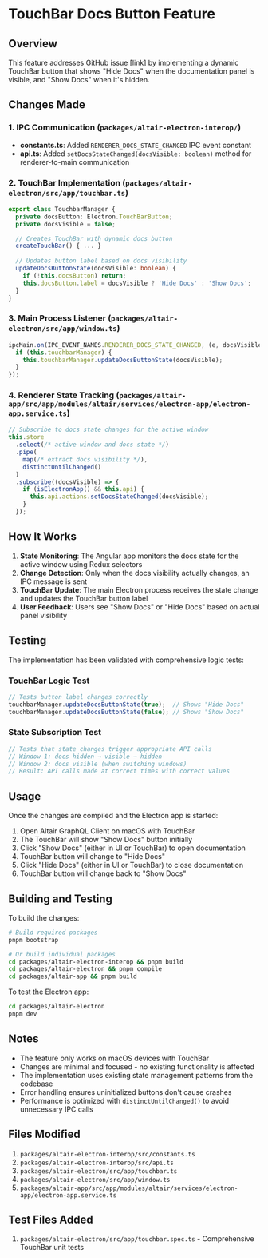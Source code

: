 # TouchBar Docs Button Feature

## Overview
This feature addresses GitHub issue [link] by implementing a dynamic TouchBar button that shows "Hide Docs" when the documentation panel is visible, and "Show Docs" when it's hidden.

## Changes Made

### 1. IPC Communication (`packages/altair-electron-interop/`)
- **constants.ts**: Added `RENDERER_DOCS_STATE_CHANGED` IPC event constant
- **api.ts**: Added `setDocsStateChanged(docsVisible: boolean)` method for renderer-to-main communication

### 2. TouchBar Implementation (`packages/altair-electron/src/app/touchbar.ts`)
```typescript
export class TouchbarManager {
  private docsButton: Electron.TouchBarButton;
  private docsVisible = false;

  // Creates TouchBar with dynamic docs button
  createTouchBar() { ... }
  
  // Updates button label based on docs visibility
  updateDocsButtonState(docsVisible: boolean) {
    if (!this.docsButton) return;
    this.docsButton.label = docsVisible ? 'Hide Docs' : 'Show Docs';
  }
}
```

### 3. Main Process Listener (`packages/altair-electron/src/app/window.ts`)
```typescript
ipcMain.on(IPC_EVENT_NAMES.RENDERER_DOCS_STATE_CHANGED, (e, docsVisible: boolean) => {
  if (this.touchbarManager) {
    this.touchbarManager.updateDocsButtonState(docsVisible);
  }
});
```

### 4. Renderer State Tracking (`packages/altair-app/src/app/modules/altair/services/electron-app/electron-app.service.ts`)
```typescript
// Subscribe to docs state changes for the active window
this.store
  .select(/* active window and docs state */)
  .pipe(
    map(/* extract docs visibility */),
    distinctUntilChanged()
  )
  .subscribe((docsVisible) => {
    if (isElectronApp() && this.api) {
      this.api.actions.setDocsStateChanged(docsVisible);
    }
  });
```

## How It Works

1. **State Monitoring**: The Angular app monitors the docs state for the active window using Redux selectors
2. **Change Detection**: Only when the docs visibility actually changes, an IPC message is sent
3. **TouchBar Update**: The main Electron process receives the state change and updates the TouchBar button label
4. **User Feedback**: Users see "Show Docs" or "Hide Docs" based on actual panel visibility

## Testing

The implementation has been validated with comprehensive logic tests:

### TouchBar Logic Test
```javascript
// Tests button label changes correctly
touchbarManager.updateDocsButtonState(true);  // Shows "Hide Docs"
touchbarManager.updateDocsButtonState(false); // Shows "Show Docs"
```

### State Subscription Test
```javascript
// Tests that state changes trigger appropriate API calls
// Window 1: docs hidden → visible → hidden
// Window 2: docs visible (when switching windows)
// Result: API calls made at correct times with correct values
```

## Usage

Once the changes are compiled and the Electron app is started:

1. Open Altair GraphQL Client on macOS with TouchBar
2. The TouchBar will show "Show Docs" button initially
3. Click "Show Docs" (either in UI or TouchBar) to open documentation
4. TouchBar button will change to "Hide Docs"
5. Click "Hide Docs" (either in UI or TouchBar) to close documentation
6. TouchBar button will change back to "Show Docs"

## Building and Testing

To build the changes:
```bash
# Build required packages
pnpm bootstrap

# Or build individual packages
cd packages/altair-electron-interop && pnpm build
cd packages/altair-electron && pnpm compile
cd packages/altair-app && pnpm build
```

To test the Electron app:
```bash
cd packages/altair-electron
pnpm dev
```

## Notes

- The feature only works on macOS devices with TouchBar
- Changes are minimal and focused - no existing functionality is affected
- The implementation uses existing state management patterns from the codebase
- Error handling ensures uninitialized buttons don't cause crashes
- Performance is optimized with `distinctUntilChanged()` to avoid unnecessary IPC calls

## Files Modified

1. `packages/altair-electron-interop/src/constants.ts`
2. `packages/altair-electron-interop/src/api.ts`
3. `packages/altair-electron/src/app/touchbar.ts`
4. `packages/altair-electron/src/app/window.ts`
5. `packages/altair-app/src/app/modules/altair/services/electron-app/electron-app.service.ts`

## Test Files Added

1. `packages/altair-electron/src/app/touchbar.spec.ts` - Comprehensive TouchBar unit tests